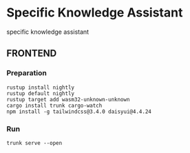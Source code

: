 # Specific Knowledge Assistant
specific knowledge assistant

## FRONTEND

### Preparation
```
rustup install nightly
rustup default nightly
rustup target add wasm32-unknown-unknown
cargo install trunk cargo-watch
npm install -g tailwindcss@3.4.0 daisyui@4.4.24
```

### Run
```
trunk serve --open
```